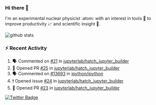 ### Hi there 👋 

I'm an experimental nuclear physicist :atom: with an interest in tools :wrench: to improve productivity :chart_with_upwards_trend: and scientific insight :telescope:.

![github stats](https://github-readme-stats.vercel.app/api?username=agoose77&show_icons=true&hide_rank=true&hide_title=true&bg_color=30,e76445,904e95&text_color=efe3ec&icon_color=efe3ec)
<!--
**agoose77/agoose77** is a ✨ _special_ ✨ repository because its `README.md` (this file) appears on your GitHub profile.

Here are some ideas to get you started:

- 🔭 I’m currently working on ...
- 🌱 I’m currently learning ...
- 👯 I’m looking to collaborate on ...
- 🤔 I’m looking for help with ...
- 💬 Ask me about ...
- 📫 How to reach me: ...
- 😄 Pronouns: ...
- ⚡ Fun fact: ...
-->

### :zap: Recent Activity
<!--START_SECTION:activity-->
1. 🗣 Commented on [#21](https://github.com/jupyterlab/hatch_jupyter_builder/issues/21) in [jupyterlab/hatch_jupyter_builder](https://github.com/jupyterlab/hatch_jupyter_builder)
2. 💪 Opened PR [#25](https://github.com/jupyterlab/hatch_jupyter_builder/pull/25) in [jupyterlab/hatch_jupyter_builder](https://github.com/jupyterlab/hatch_jupyter_builder)
3. 🗣 Commented on [#13693](https://github.com/ipython/ipython/issues/13693) in [ipython/ipython](https://github.com/ipython/ipython)
4. ❗️ Opened issue [#24](https://github.com/jupyterlab/hatch_jupyter_builder/issues/24) in [jupyterlab/hatch_jupyter_builder](https://github.com/jupyterlab/hatch_jupyter_builder)
5. 💪 Opened PR [#23](https://github.com/jupyterlab/hatch_jupyter_builder/pull/23) in [jupyterlab/hatch_jupyter_builder](https://github.com/jupyterlab/hatch_jupyter_builder)
<!--END_SECTION:activity-->


[![Twitter Badge](https://img.shields.io/twitter/follow/agoose77?style=flat-square&logo=Twitter&logoColor=white&color=cornflowerblue)](https://twitter.com/agoose77)
